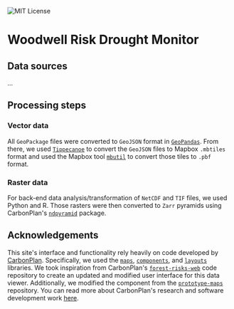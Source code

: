 [mit license]: https://badgen.net/badge/license/MIT/blue
![MIT License][]

# Woodwell Risk Drought Monitor

## Data sources
...

## Processing steps
### Vector data
All `GeoPackage` files were converted to `GeoJSON` format in [`GeoPandas`](https://geopandas.org/en/stable/docs/reference/api/geopandas.GeoDataFrame.to_file.html). From there, we used [`Tippecanoe`](https://github.com/mapbox/tippecanoe) to convert the `GeoJSON` files to Mapbox `.mbtiles` format and used the Mapbox tool [`mbutil`](https://github.com/mapbox/mbutil) to convert those tiles to `.pbf` format. 

### Raster data
For back-end data analysis/transformation of `NetCDF` and `TIF` files, we used Python and R. Those rasters were then converted to `Zarr` pyramids using CarbonPlan's [`ndpyramid`](https://github.com/carbonplan/ndpyramid/tree/main) package.

## Acknowledgements
This site's interface and functionality rely heavily on code developed by <a href='https://carbonplan.org/' target='_blank'>CarbonPlan</a>. Specifically, we used the <a href='https://github.com/carbonplan/maps' target='_blank'>`maps`</a>, <a href='https://github.com/carbonplan/components' target='_blank'>`components`</a>, and <a href='https://github.com/carbonplan/layouts' target='_blank'>`layouts`</a> libraries. We took inspiration from CarbonPlan's <a href="https://github.com/carbonplan/forest-risks-web" target="_blank">`forest-risks-web`</a> code repository to create an updated and modified user interface for this data viewer. Additionally, we modified the <ExpandingSection /> component from the <a href="https://github.com/carbonplan/prototype-maps" target="_blank">`prototype-maps`</a> repository. You can read more about CarbonPlan's research and software development work <a href="https://carbonplan.org/research" target="_blank">here</a>.
